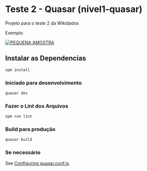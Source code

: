 # Teste 2 - Quasar (nivel1-quasar)

Projeto para o teste 2 da WIkidados

Exemplo

[![PEQUENA AMOSTRA](https://img.youtube.com/vi/ERFExqyz7Ms/0.jpg)](https://www.youtube.com/watch?v=ERFExqyz7Ms)


## Instalar as Dependencias
```bash
npm install
```

### Iniciado para desenvolvimento
```bash
quasar dev
```

### Fazer o Lint dos Arquivos
```bash
npm run lint
```

### Build para produção
```bash
quasar build
```

### Se necessário
See [Configuring quasar.conf.js](https://v2.quasar.dev/quasar-cli/quasar-conf-js).
